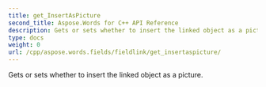 ```yaml
---
title: get_InsertAsPicture
second_title: Aspose.Words for C++ API Reference
description: Gets or sets whether to insert the linked object as a picture. 
type: docs
weight: 0
url: /cpp/aspose.words.fields/fieldlink/get_insertaspicture/
---
```


Gets or sets whether to insert the linked object as a picture. 

